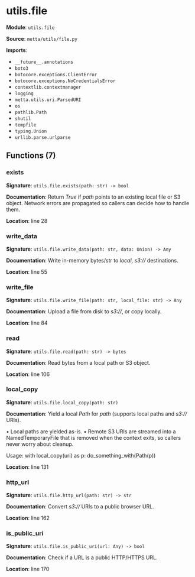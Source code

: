 # utils.file

**Module**: `utils.file`

**Source**: `metta/utils/file.py`

**Imports**:
- `__future__.annotations`
- `boto3`
- `botocore.exceptions.ClientError`
- `botocore.exceptions.NoCredentialsError`
- `contextlib.contextmanager`
- `logging`
- `metta.utils.uri.ParsedURI`
- `os`
- `pathlib.Path`
- `shutil`
- `tempfile`
- `typing.Union`
- `urllib.parse.urlparse`

## Functions (7)

### exists

**Signature**: `utils.file.exists(path: str) -> bool`

**Documentation**: Return *True* if *path* points to an existing local file or S3 object.
Network errors are propagated so callers can decide how to handle them.

**Location**: line 28

### write_data

**Signature**: `utils.file.write_data(path: str, data: Union) -> Any`

**Documentation**: Write in-memory bytes/str to *local*, *s3://* destinations.

**Location**: line 55

### write_file

**Signature**: `utils.file.write_file(path: str, local_file: str) -> Any`

**Documentation**: Upload a file from disk to *s3://*, or copy locally.

**Location**: line 84

### read

**Signature**: `utils.file.read(path: str) -> bytes`

**Documentation**: Read bytes from a local path or S3 object.

**Location**: line 106

### local_copy

**Signature**: `utils.file.local_copy(path: str)`

**Documentation**: Yield a local *Path* for *path* (supports local paths and *s3://* URIs).

• Local paths are yielded as-is.
• Remote S3 URIs are streamed into a NamedTemporaryFile that is removed
  when the context exits, so callers never worry about cleanup.

Usage:
    with local_copy(uri) as p:
        do_something_with(Path(p))

**Location**: line 131

### http_url

**Signature**: `utils.file.http_url(path: str) -> str`

**Documentation**: Convert *s3://* URIs to a public browser URL.

**Location**: line 162

### is_public_uri

**Signature**: `utils.file.is_public_uri(url: Any) -> bool`

**Documentation**: Check if a URL is a public HTTP/HTTPS URL.

**Location**: line 170

